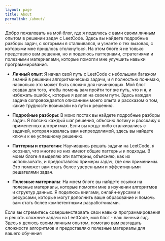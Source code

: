 ```yaml
---
layout: page
title: About
permalink: /about/
---
```


Добро пожаловать на мой блог, где я поделюсь с вами своим личным опытом в решении задач с LeetCode. Здесь вы найдете подробные разборы задач, с которыми я сталкивался, и узнаете о тех вызовах, с которыми мне пришлось столкнуться. На этом блоге я не только представлю вам решения, но и поделюсь паттернами, стратегиями и полезными материалами, которые помогли мне улучшить навыки программирования.

* **Личный опыт**:
Я начал свой путь с LeetCode с небольшим багажом знаний в решении алгоритмических задачи, и я полностью понимаю, насколько это может быть сложно для начинающих. Мой блог создан для того, чтобы помочь вам пройти тот же путь, что и я, и избежать ошибок, которые я делал на своем пути. Здесь каждая задача сопровождается описанием моего опыта и рассказом о том, какие трудности возникали на пути к решению.

* **Подробные разборы**:
В моих постах вы найдете подробные разборы задач. Я поясню каждый шаг решения, объясню логику и расскажу о примененных алгоритмах. Если вы когда-либо сталкивались с задачей, которая казалась вам непреодолимой, здесь вы найдете ключи к ее успешному решению.

* **Паттерны и стратегии**:
Научившись решать задачи на LeetCode, я осознал, что многие из них имеют общие паттерны и подходы. В моем блоге я выделяю эти паттерны, объясняю, как их использовать, и предоставляю примеры задач, где они применимы. Это поможет вам стать более уверенными и эффективными решателями задач.

* **Полезные материалы**:
На моем блоге вы найдете ссылки на полезные материалы, которые помогли мне в изучении алгоритмов и структур данных. Я поделюсь книгами, онлайн-курсами и ресурсами, которые могут дополнить ваше образование и помочь вам стать более компетентными разработчиками.

Если вы стремитесь совершенствовать свои навыки программирования и решать сложные задачи на LeetCode, мой блог - ваш личный гид. Здесь я делюсь своим личным опытом, помогаю вам разгадать сложности алгоритмов и предоставляю полезные материалы для вашего обучения

